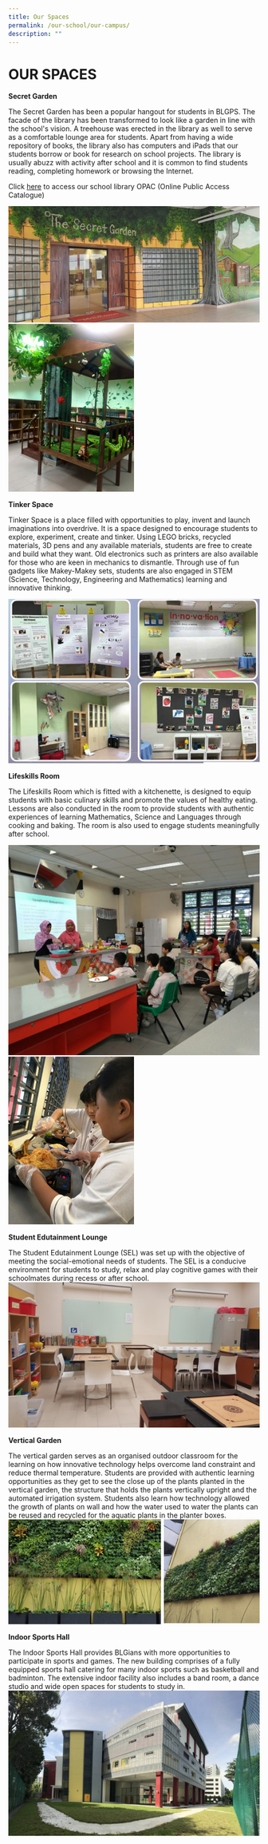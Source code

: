 ```yaml
---
title: Our Spaces
permalink: /our-school/our-campus/
description: ""
---
```


# OUR SPACES

**Secret Garden**

The Secret Garden has been a popular hangout for students in BLGPS. The facade of the library has been transformed to look like a garden in line with the school's vision. A treehouse was erected in the library as well to serve as a comfortable lounge area for students. Apart from having a wide repository of books, the library also has computers and iPads that our students borrow or book for research on school projects. The library is usually abuzz with activity after school and it is common to find students reading, completing homework or browsing the Internet.

Click [here](https://schoolibrary.moe.edu.sg/boonlaygardenpri/cgi-bin/spydus.exe/MSGTRN/WPAC/HOME) to access our school library OPAC (Online Public Access Catalogue)

![](/images/Secret%20Garden%20(1).jpg)
<img src="/images/Secret%20Garden%20(2).jpg" 
     style="width:50%">


**Tinker Space**

Tinker Space is a place filled with opportunities to play, invent and launch imaginations into overdrive. It is a space designed to encourage students to explore, experiment, create and tinker. Using LEGO bricks, recycled materials, 3D pens and any available materials, students are free to create and build what they want. Old electronics such as printers are also available for those who are keen in mechanics to dismantle. Through use of fun gadgets like Makey-Makey sets, students are also engaged in STEM (Science, Technology, Engineering and Mathematics) learning and innovative thinking.

![](/images/Tinker%20Space%20(Latest)%20(1).jpg)


**Lifeskills Room**   

The Lifeskills Room which is fitted with a kitchenette, is designed to equip students with basic culinary skills and promote the values of healthy eating. Lessons are also conducted in the room to provide students with authentic experiences of learning Mathematics, Science and Languages through cooking and baking. The room is also used to engage students meaningfully after school. 

![](/images/Lifeskills%20Room%20(1).jpg)
<img src="/images/Lifeskills%20Room%20(2).jpg" 
     style="width:50%">
		 
		 
**Student Edutainment Lounge** 

The Student Edutainment Lounge (SEL) was set up with the objective of meeting the social-emotional needs of students. The SEL is a conducive environment for students to study, relax and play cognitive games with their schoolmates during recess or after school. 
![](/images/Student%20Edutainment%20Longue.jpg)


**Vertical Garden**

The vertical garden serves as an organised outdoor classroom for the learning on how innovative technology helps overcome land constraint and reduce thermal temperature. Students are provided with authentic learning opportunities as they get to see the close up of the plants planted in the vertical garden, the structure that holds the plants vertically upright and the automated irrigation system. Students also learn how technology allowed the growth of plants on wall and how the water used to water the plants can be reused and recycled for the aquatic plants in the planter boxes.
![](/images/Vertical%20Garden.png)


**Indoor Sports Hall**


The Indoor Sports Hall provides BLGians with more opportunities to participate in sports and games. The new building comprises of a fully equipped sports hall catering for many indoor sports such as basketball and badminton. The extensive indoor facility also includes a band room, a dance studio and wide open spaces for students to study in.
![](/images/Indoor%20Sports%20Hall.jpeg)